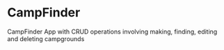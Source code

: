 # CampFinder
CampFinder App with CRUD operations involving making, finding, editing and deleting campgrounds
